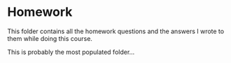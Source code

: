# Homework

This folder contains all the homework questions and the answers I wrote to them while doing this course.

This is probably the most populated folder...

